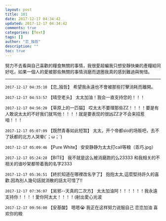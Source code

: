 ```yaml
---
layout: post
title: 101
date: 2017-12-17 04:34:42
updated: 2017-12-17 04:34:42
comments: true
categories: [Text]
tags: []
author: "恋_独哲"
description: ""
toc: true
---
```


<p dir="ltr"  >努力不去看與自己喜歡的糧食無關的事情，我很愛超蝙我只想安靜快樂的產糧給同好吃，如果一個人的愛被那些無關的事情消磨而退圈我真的感到難過與惋惜。</p>

---

`2017-12-17 04:35:10` 【恋\_独哲】 希望我永遠也不會被那些打擊消耗而離開。

`2017-12-17 04:53:57` 【晴空老头】 太太加油！我会一直支持您的！！！

`2017-12-17 04:56:20` 【草原上的一匹猫】 哎太太不要理那些ZZ！！！！要是有人敢说太太的不好我们就骂他！！！！就是要表现的很凶ZZ才不会来招惹咱！！！

`2017-12-17 05:07:09` 【既然青春如此短暂】 太太，开个帝都slo的场贩吧，去不了妖都的北方人哭晕(´；ω；`)

`2017-12-17 05:09:46` 【Pure White】 安安静静为太太打call等粮（乖巧.jpg）

`2017-12-17 05:24:28` 【BITE】 我不就是这么被消磨跑的么23333 和我相关的不相关的谁吵架都带着我的名字2333

`2017-12-17 05:36:51` 【終於知道在哪裡改名字了】 抱抱太太,這麼堅持許久的喜歡.因為別人幾句話就消散的話太可惜了!!

`2017-12-17 07:36:07` 【吴邪--天真的二次方】 太太加油阿！！！！！！我永遠支持你！！！！愛你阿太太！！！！(射出愛心光波

`2017-12-17 09:56:00` 【安基酸】 嗯嗯😭 我正在这样努力说服自己 恋恋加油 喜欢你的粮

